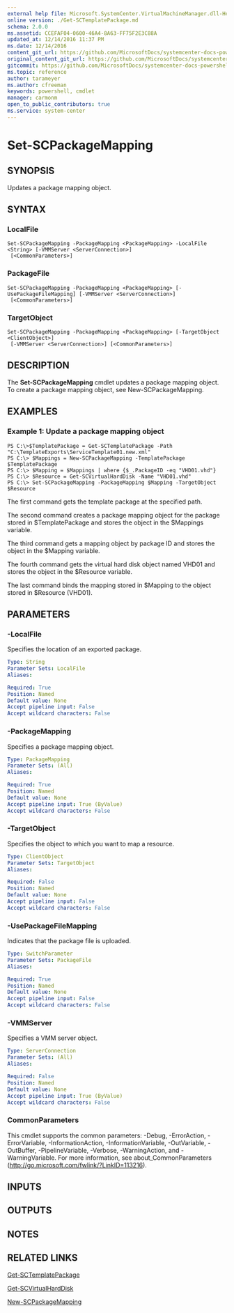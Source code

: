```yaml
---
external help file: Microsoft.SystemCenter.VirtualMachineManager.dll-Help.xml
online version: ./Get-SCTemplatePackage.md
schema: 2.0.0
ms.assetid: CCEFAF04-0600-46A4-8A63-FF75F2E3C88A
updated_at: 12/14/2016 11:37 PM
ms.date: 12/14/2016
content_git_url: https://github.com/MicrosoftDocs/systemcenter-docs-powershell/blob/master/systemcenter-cmdlets/SystemCenter2016/VirtualMachineManager/v1/Set-SCPackageMapping.md
original_content_git_url: https://github.com/MicrosoftDocs/systemcenter-docs-powershell/blob/master/systemcenter-cmdlets/SystemCenter2016/VirtualMachineManager/v1/Set-SCPackageMapping.md
gitcommit: https://github.com/MicrosoftDocs/systemcenter-docs-powershell/blob/ddd0fefc9adaabb9394eb6c21b33370913d1830d/systemcenter-cmdlets/SystemCenter2016/VirtualMachineManager/v1/Set-SCPackageMapping.md
ms.topic: reference
author: tarameyer
ms.author: cfreeman
keywords: powershell, cmdlet
manager: carmonm
open_to_public_contributors: true
ms.service: system-center
---
```


# Set-SCPackageMapping

## SYNOPSIS
Updates a package mapping object.

## SYNTAX

### LocalFile
```
Set-SCPackageMapping -PackageMapping <PackageMapping> -LocalFile <String> [-VMMServer <ServerConnection>]
 [<CommonParameters>]
```

### PackageFile
```
Set-SCPackageMapping -PackageMapping <PackageMapping> [-UsePackageFileMapping] [-VMMServer <ServerConnection>]
 [<CommonParameters>]
```

### TargetObject
```
Set-SCPackageMapping -PackageMapping <PackageMapping> [-TargetObject <ClientObject>]
 [-VMMServer <ServerConnection>] [<CommonParameters>]
```

## DESCRIPTION
The **Set-SCPackageMapping** cmdlet updates a package mapping object.
To create a package mapping object, see New-SCPackageMapping.

## EXAMPLES

### Example 1: Update a package mapping object
```
PS C:\>$TemplatePackage = Get-SCTemplatePackage -Path "C:\TemplateExports\ServiceTemplate01.new.xml"
PS C:\> $Mappings = New-SCPackageMapping -TemplatePackage $TemplatePackage
PS C:\> $Mapping = $Mappings | where {$_.PackageID -eq "VHD01.vhd"}
PS C:\> $Resource = Get-SCVirtualHardDisk -Name "VHD01.vhd"
PS C:\> Set-SCPackageMapping -PackageMapping $Mapping -TargetObject $Resource
```

The first command gets the template package at the specified path.

The second command creates a package mapping object for the package stored in $TemplatePackage and stores the object in the $Mappings variable.

The third command gets a mapping object by package ID and stores the object in the $Mapping variable.

The fourth command gets the virtual hard disk object named VHD01 and stores the object in the $Resource variable.

The last command binds the mapping stored in $Mapping to the object stored in $Resource (VHD01).

## PARAMETERS

### -LocalFile
Specifies the location of an exported package.

```yaml
Type: String
Parameter Sets: LocalFile
Aliases: 

Required: True
Position: Named
Default value: None
Accept pipeline input: False
Accept wildcard characters: False
```

### -PackageMapping
Specifies a package mapping object.

```yaml
Type: PackageMapping
Parameter Sets: (All)
Aliases: 

Required: True
Position: Named
Default value: None
Accept pipeline input: True (ByValue)
Accept wildcard characters: False
```

### -TargetObject
Specifies the object to which you want to map a resource.

```yaml
Type: ClientObject
Parameter Sets: TargetObject
Aliases: 

Required: False
Position: Named
Default value: None
Accept pipeline input: False
Accept wildcard characters: False
```

### -UsePackageFileMapping
Indicates that the package file is uploaded.

```yaml
Type: SwitchParameter
Parameter Sets: PackageFile
Aliases: 

Required: True
Position: Named
Default value: None
Accept pipeline input: False
Accept wildcard characters: False
```

### -VMMServer
Specifies a VMM server object.

```yaml
Type: ServerConnection
Parameter Sets: (All)
Aliases: 

Required: False
Position: Named
Default value: None
Accept pipeline input: True (ByValue)
Accept wildcard characters: False
```

### CommonParameters
This cmdlet supports the common parameters: -Debug, -ErrorAction, -ErrorVariable, -InformationAction, -InformationVariable, -OutVariable, -OutBuffer, -PipelineVariable, -Verbose, -WarningAction, and -WarningVariable. For more information, see about_CommonParameters (http://go.microsoft.com/fwlink/?LinkID=113216).

## INPUTS

## OUTPUTS

## NOTES

## RELATED LINKS

[Get-SCTemplatePackage](xref:SystemCenter2016/VirtualMachineManager/v1/Get-SCTemplatePackage.md)

[Get-SCVirtualHardDisk](xref:SystemCenter2016/VirtualMachineManager/v1/Get-SCVirtualHardDisk.md)

[New-SCPackageMapping](xref:SystemCenter2016/VirtualMachineManager/v1/New-SCPackageMapping.md)

